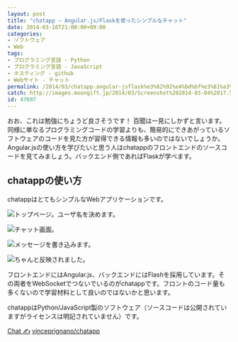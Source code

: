 ```yaml
---
layout: post
title: "chatapp – Angular.js/Flaskを使ったシンプルなチャット"
date: 2014-03-16T21:00:00+09:00
categories:
- ソフトウェア
- Web
tags: 
- プログラミング言語 - Python
- プログラミング言語 - JavaScript
- ホスティング - github
- Webサイト - チャット
permalink: /2014/03/chatapp-angular-jsflask%e3%82%92%e4%bd%bf%e3%81%a3%e3%81%9f%e3%82%b7%e3%83%b3%e3%83%97%e3%83%ab%e3%81%aa%e3%83%81%e3%83%a3%e3%83%83%e3%83%88/
catch: http://images.moongift.jp/2014/03/Screenshot%202014-03-04%2017.58.28_thumb.698c3eb5992ee8343f6570cd1a8df02d.png
id: 47697
---
```

おお、これは勉強にちょうど良さそうです！
百聞は一見にしかずと言います。同様に単なるプログラミングコードの学習よりも、簡易的にできあがっているソフトウェアのコードを見た方が習得できる情報も多いのではないでしょうか。
Angular.jsの使い方を学びたいと思う人はchatappのフロントエンドのソースコードを見てみましょう。バックエンド側であればFlaskが学べます。

## chatappの使い方

chatappはとてもシンプルなWebアプリケーションです。

![トップページ。ユーザ名を決めます。](http://images.moongift.jp/2014/03/Screenshot%202014-03-04%2017.57.56_thumb.a89c618cb89267af452e2a8e5676034b.png "http://images.moongift.jp/2014/03/Screenshot%202014-03-04%2017.57.56.a89c618cb89267af452e2a8e5676034b.png")

![チャット画面。](http://images.moongift.jp/2014/03/Screenshot%202014-03-04%2017.58.04_thumb.a7bfa2a63e23cc939822ad4cf86d12c5.png "http://images.moongift.jp/2014/03/Screenshot%202014-03-04%2017.58.04.a7bfa2a63e23cc939822ad4cf86d12c5.png")

![メッセージを書き込みます。](http://images.moongift.jp/2014/03/Screenshot%202014-03-04%2017.58.28_thumb.698c3eb5992ee8343f6570cd1a8df02d.png "http://images.moongift.jp/2014/03/Screenshot%202014-03-04%2017.58.28.698c3eb5992ee8343f6570cd1a8df02d.png")

![ちゃんと反映されました。](http://images.moongift.jp/2014/03/Screenshot%202014-03-04%2017.58.34_thumb.a521736b39d039613db6d4bc6c73f04f.png "http://images.moongift.jp/2014/03/Screenshot%202014-03-04%2017.58.34.a521736b39d039613db6d4bc6c73f04f.png")

フロントエンドにはAngular.js、バックエンドにはFlashを採用しています。その両者をWebSocketでつないでいるのがchatappです。フロントのコード量も多くないので学習材料として良いのではないかと思います。

chatappはPython/JavaScript製のソフトウェア（ソースコードは公開されていますがライセンスは明記されていません）です。

[Chat ✍](http://143.225.204.60:3001/)
[vinceprignano/chatapp](https://github.com/vinceprignano/chatapp)